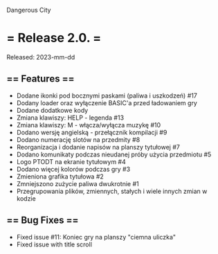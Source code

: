 Dangerous City

# = Release 2.0. =
Released: 2023-mm-dd

## == Features ==
 * Dodane ikonki pod bocznymi paskami (paliwa i uszkodzeń) #17
 * Dodany loader oraz wyłączenie BASIC'a przed ładowaniem gry 
 * Dodane dodatkowe kody
 * Zmiana klawiszy: HELP - legenda #13
 * Zmiana klawiszy: M - włącza/wyłącza muzykę #10
 * Dodano wersję angielską - przełącznik kompilacji #9
 * Dodano numerację slotów na przedmity #8
 * Reorganizacja i dodanie napisów na planszy tytułowej #7
 * Dodano komunikaty podczas nieudanej próby użycia przedmiotu #5
 * Logo PTODT na ekranie tytułowym #4
 * Dodano więcej kolorów podczas gry #3
 * Zmieniona grafika tytułowa #2
 * Zmniejszono zużycie paliwa dwukrotnie #1
 * Przegrupowania plików, zmiennych, stałych i wiele innych zmian w kodzie

## == Bug Fixes ==
 * Fixed issue #11: Koniec gry na planszy "ciemna uliczka"
 * Fixed issue with title scroll